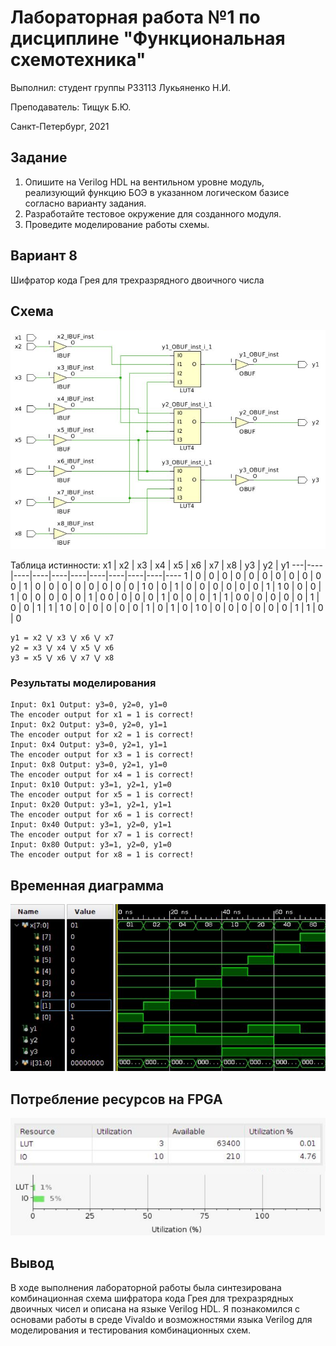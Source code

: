 # Лабораторная работа №1 по дисциплине "Функциональная схемотехника"
Выполнил: студент группы P33113 Лукьяненко Н.И.

Преподаватель: Тищук Б.Ю. 

Санкт-Петербург, 2021

## Задание
1. Опишите на Verilog HDL на вентильном уровне модуль, реализующий функцию БОЭ в указанном логическом базисе согласно варианту задания.
2. Разработайте тестовое окружение для созданного модуля.
3. Проведите моделирование работы схемы.

## Вариант 8
Шифратор кода Грея для трехразрядного двоичного числа

## Схема
![Schema](https://github.com/BeeRHaZaRD/Circuit-Design/blob/main/schema.png)

Таблица истинности:
x1 | x2 | x3 | x4 | x5 | x6 | x7 | x8 | y3 | y2 | y1
---|----|----|----|----|----|----|----|----|----|----
1 | 0 | 0 | 0 | 0 | 0 | 0 | 0 | 0 | 0 | 0
0 | 1 | 0 | 0 | 0 | 0 | 0 | 0 | 0 | 0 | 1
0 | 0 | 1 | 0 | 0 | 0 | 0 | 0 | 0 | 1 | 1
0 | 0 | 0 | 1 | 0 | 0 | 0 | 0 | 0 | 1 | 0
0 | 0 | 0 | 0 | 1 | 0 | 0 | 0 | 1 | 1 | 0
0 | 0 | 0 | 0 | 0 | 1 | 0 | 0 | 1 | 1 | 1
0 | 0 | 0 | 0 | 0 | 0 | 1 | 0 | 1 | 0 | 1
0 | 0 | 0 | 0 | 0 | 0 | 0 | 1 | 1 | 0 | 0

```
y1 = x2 ⋁ x3 ⋁ x6 ⋁ x7
y2 = x3 ⋁ x4 ⋁ x5 ⋁ x6
y3 = x5 ⋁ x6 ⋁ x7 ⋁ x8
```

### Результаты моделирования
```
Input: 0x1 Output: y3=0, y2=0, y1=0
The encoder output for x1 = 1 is correct!
Input: 0x2 Output: y3=0, y2=0, y1=1
The encoder output for x2 = 1 is correct!
Input: 0x4 Output: y3=0, y2=1, y1=1
The encoder output for x3 = 1 is correct!
Input: 0x8 Output: y3=0, y2=1, y1=0
The encoder output for x4 = 1 is correct!
Input: 0x10 Output: y3=1, y2=1, y1=0
The encoder output for x5 = 1 is correct!
Input: 0x20 Output: y3=1, y2=1, y1=1
The encoder output for x6 = 1 is correct!
Input: 0x40 Output: y3=1, y2=0, y1=1
The encoder output for x7 = 1 is correct!
Input: 0x80 Output: y3=1, y2=0, y1=0
The encoder output for x8 = 1 is correct!
```

## Временная диаграмма
![Time diagram](https://github.com/BeeRHaZaRD/Circuit-Design/blob/main/diagram.png)

## Потребление ресурсов на FPGA
![Resource load fpga](https://github.com/BeeRHaZaRD/Circuit-Design/blob/main/resource-load.png)

## Вывод
В ходе выполнения лабораторной работы была синтезирована комбинационная схема шифратора кода Грея для трехразрядных двоичных чисел и описана на языке Verilog HDL. Я познакомился с основами работы в среде Vivaldo и возможностями языка Verilog для моделирования и тестирования комбинационных схем.

